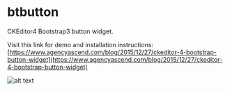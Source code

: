# btbutton
CKEditor4 Bootstrap3 button widget.

Visit this link for demo and installation instructions: [https://www.agencyascend.com/blog/2015/12/27/ckeditor-4-bootstrap-button-widget](https://www.agencyascend.com/blog/2015/12/27/ckeditor-4-bootstrap-button-widget)

![alt text](https://www.agencyascend.com/sites/default/files/images/blog/bootstrap_button_ck/bootstrap_ckeditor4_button_demo.gif "Preview Image")

